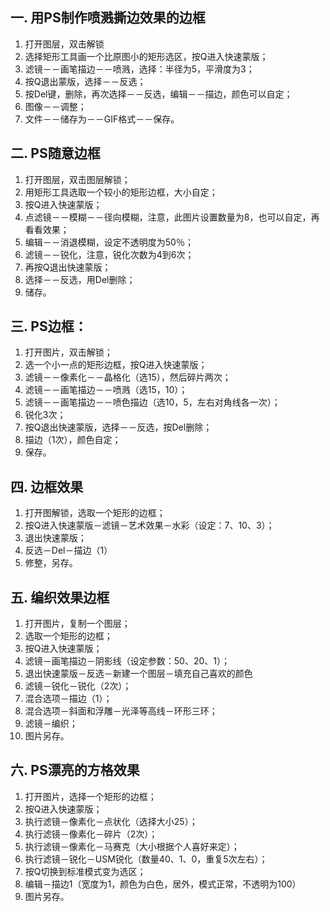 一. 用PS制作喷溅撕边效果的边框
--------------------------------
1. 打开图层，双击解锁
2. 选择矩形工具画一个比原图小的矩形选区，按Q进入快速蒙版；
3. 滤镜－－画笔描边－－喷溅，选择：半径为5，平滑度为3；
4. 按Q退出蒙版，选择－－反选；
5. 按Del键，删除，再次选择－－反选，编辑－－描边，颜色可以自定；
6. 图像－－调整；
7. 文件－－储存为－－GIF格式－－保存。

二. PS随意边框
----------------------------------------
1. 打开图层，双击图层解锁；
2. 用矩形工具选取一个较小的矩形边框，大小自定；
3. 按Q进入快速蒙版；
4. 点滤镜－－模糊－－径向模糊，注意，此图片设置数量为8，也可以自定，再看看效果；
5. 编辑－－消退模糊，设定不透明度为50％；
6. 滤镜－－锐化，注意，锐化次数为4到6次；
7. 再按Q退出快速蒙版；
8. 选择－－反选，用Del删除；
9. 储存。

三. PS边框：
-------------------
1. 打开图片，双击解锁；
2. 选一个小一点的矩形边框，按Q进入快速蒙版；
3. 滤镜－－像素化－－晶格化（选15），然后碎片两次；
4. 滤镜－－画笔描边－－喷溅（选15，10）；
5. 滤镜－－画笔描边－－喷色描边（选10，5，左右对角线各一次）；
6. 锐化3次；
7. 按Q退出快速蒙版，选择－－反选，按Del删除；
8. 描边（1次），颜色自定；
9. 保存。

四. 边框效果
----------------
1. 打开图解锁，选取一个矩形的边框；
2. 按Q进入快速蒙版－滤镜－艺术效果－水彩（设定：7、10、3）；
3. 退出快速蒙版；
4. 反选－Del－描边（1）
5. 修整，另存。

五. 编织效果边框
----------------
1. 打开图片，复制一个图层；
2. 选取一个矩形的边框；
3. 按Q进入快速蒙版；
4. 滤镜－画笔描边－阴影线（设定参数：50、20、1）；
5. 退出快速蒙版－反选－新建一个图层－填充自己喜欢的颜色
6. 滤镜－锐化－锐化（2次）；
7. 混合选项－描边（1）；
8. 混合选项－斜面和浮雕－光泽等高线－环形三环；
9. 滤镜－编织；
10. 图片另存。

六. PS漂亮的方格效果
--------------------
1. 打开图片，选择一个矩形的边框；
2. 按Q进入快速蒙版；
3. 执行滤镜－像素化－点状化（选择大小25）；
4. 执行滤镜－像素化－碎片（2次）；
5. 执行滤镜－像素化－马赛克（大小根据个人喜好来定）；
6. 执行滤镜－锐化－USM锐化（数量40、1、0，重复5次左右）；
7. 按Q切换到标准模式变为选区；
8. 编辑－描边1（宽度为1，颜色为白色，居外，模式正常，不透明为100）
9. 图片另存。
